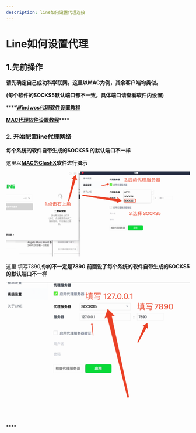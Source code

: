 ```yaml
---
description: line如何设置代理连接
---
```


# Line如何设置代理

## 1.先前操作

**请先确定自己成功科学联网。这里以MAC为例，其余客户端均类似。**

**\(每个软件的SOCKS5默认端口都不一致，具体端口请查看软件内设置\)**

\*\*\*\*[**Windwos代理软件设置教程**](../windows/clash_for_windows.md)

[**MAC代理软件设置教程**](../macos/clashx.md)\*\*\*\*

### 2. 开始配置line代理网络

**每个系统的软件自带生成的SOCKS5 的默认端口不一样**

这里以[**MAC的ClashX**](../macos/clashx.md)**软件进行演示**



![&#x6253;&#x5F00;line&#x542F;&#x52A8;&#x4EE3;&#x7406;&#x670D;&#x52A1;&#x5668;](../.gitbook/assets/image%20%2823%29.png)

这里 填写7890,**你的不一定是7890.**前面说了**每个系统的软件自带生成的SOCKS5 的默认端口不一样**

![&#x586B;&#x5199;line&#x4EE3;&#x7406;&#x670D;&#x52A1;&#x5668;&#x5730;&#x5740;&#x548C;&#x7AEF;&#x53E3;](../.gitbook/assets/image%20%2815%29.png)

\*\*\*\*

